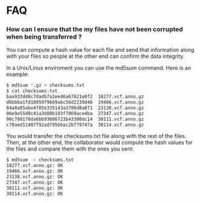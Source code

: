 # FAQ

### How can I ensure that the my files have not been corrupted when being transferred ?

You can compute a hash value for each file and send that information along with your files
so people at the other end can confirm the data integrity.

In a Unix/Linux enviroment you can use the md5sum command. Here is an example:

```sh
$ md5sum *.gz > checksums.txt
$ cat checksums.txt
baa933d48c7dadb7a2ee46a67621e0f2  18277.vcf.anno.gz
d6bbba1fd1895979669abc56d2239d46  19466.vcf.anno.gz
84a8a85abe4f85e335143a3706d8a071  23138.vcf.anno.gz
06e9e55d0c41a3d80b103f7069ace4ba  27347.vcf.anno.gz
90c780176da6bb93686723b43300dc14  30111.vcf.anno.gz
c70aed11487f92ad795bbac2bf79747a  30114.vcf.anno.gz
```

You would transfer the checksums.txt file along with the rest of the files. Then, at the other
end, the collaborator would compute the hash values for the files and compare them with the
ones you sent:


```sh
$ md5sum -c checksums.txt
18277.vcf.anno.gz: OK
19466.vcf.anno.gz: OK
23138.vcf.anno.gz: OK
27347.vcf.anno.gz: OK
30111.vcf.anno.gz: OK
30114.vcf.anno.gz: OK
```
